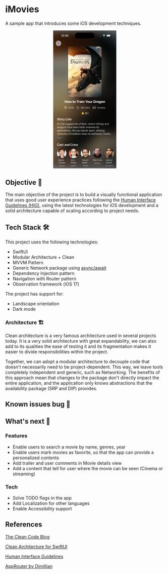 # iMovies

A sample app that introduces some iOS development techniques.
<center>
<img src="https://github.com/RaphaelViniciuss/iMovies/blob/main/screenshots/movie_details.png?raw=true" width="200"/>
</center>

## Objective 🎯
The main objective of the project is to build a visually functional application that uses good user experience practices following the [Human Interface Guidelines (HIG)](https://developer.apple.com/design/human-interface-guidelines), using the latest technologies for iOS development and a solid architecture capable of scaling according to project needs.

## Tech Stack 🛠️

This project uses the following technologies:
- SwiftUI
- Modular Architecture + Clean
- MVVM Pattern
- Generic Network package using [async/await](https://developer.apple.com/videos/play/wwdc2021/10132/)
- Dependency Injection pattern
- Navigation with Router pattern
- Observation framework (iOS 17)

The project has support for:
- Landscape orientation
- Dark mode

### Architecture 🏗️

Clean architecture is a very famous architecture used in several projects today. It is a very solid architecture with great expandability, we can also add to its qualities the ease of testing it and its fragmentation makes it easier to divide responsibilities within the project.

Together, we can adopt a modular architecture to decouple code that doesn't necessarily need to be project-dependent. This way, we leave tools completely independent and generic, such as Networking.
The benefits of this approach mean that changes to the package don't directly impact the entire application, and the application only knows abstractions that the availability package (SRP and DIP) provides.

## Known issues bug 🐛

## What's next 📌
### Features

- Enable users to search a movie by name, genres, year
- Enable users mark movies as favorite, so that the app can provide a personalized contents
- Add trailer and user comments in Movie details view
- Add a content that tell for user where the movie can be seen (Cinema or streaming)

### Tech

- Solve TODO flags in the app
- Add Localization for other languages
- Enable Accessibility support

## References
[The Clean Code Blog](https://blog.cleancoder.com/uncle-bob/2012/08/13/the-clean-architecture.html)

[Clean Architecture for SwiftUI](https://nalexn.github.io/clean-architecture-swiftui/)

[Human Interface Guidelines](https://developer.apple.com/design/)

[AppRouter by Dimillian](https://github.com/Dimillian/AppRouter.git)
